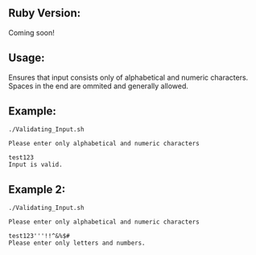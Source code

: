 ## Ruby Version: ##
Coming soon! 

## Usage: ##

Ensures that input consists only of alphabetical and numeric characters. Spaces in the end are ommited and generally allowed. 

## Example: ##

```
./Validating_Input.sh 
```
```
Please enter only alphabetical and numeric characters

test123
Input is valid.
```
## Example 2: ##

```
./Validating_Input.sh 
```
```
Please enter only alphabetical and numeric characters

test123'''!!^&%$#  
Please enter only letters and numbers.
```
